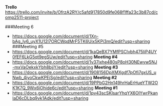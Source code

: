 **Trello** https://trello.com/invite/b/OfrzA2RY/c5afd917850d9fe068f1ffa23c3b87cd/comp2511-project

###Meeting 6
- https://docs.google.com/document/d/1Xn-bAg_Iy6_uyX1U12l7ORCWqdMrF5TK6Uix5KPi3mQ/edit?usp=sharing 
###Meeting #5
- https://docs.google.com/document/d/1kaQeBX7YMfPSCIvbh475IiP4UY0fEF6LkG5qt9egSUw/edit?usp=sharing 
**Meeting #4** 
- https://docs.google.com/document/d/1v37ixhe480sP8oH30NEwyw5NJ-mxVaOekxkYbh8bjjY/edit?usp=sharing 
**Meeting #3** 
- https://docs.google.com/document/d/1908156DpXMXgdf7pOfi7gxUS_uNwb_4iyoCkwKPEjSg/edit?usp=sharing 
**Meeting #2** 
- https://docs.google.com/document/d/19PPbG2Hn149hrHaErHueYTW2OK1K7Q_9Wx6iOhide6c/edit?usp=sharing 
**Meeting #1** 
- https://docs.google.com/document/d/1pv43scSKlsarYhqYX6OlYwrPkanIaD6cDLbq9vk1Adk/edit?usp=sharing 